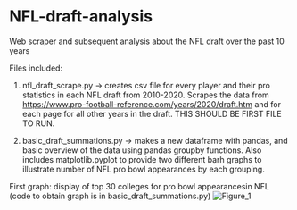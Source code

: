 # NFL-draft-analysis
Web scraper and subsequent analysis about the NFL draft over the past 10 years

Files included:
1) nfl_draft_scrape.py -> creates csv file for every player and their pro statistics in each NFL draft from 2010-2020.  Scrapes the data from https://www.pro-football-reference.com/years/2020/draft.htm and for each page for all other years in the draft. THIS SHOULD BE FIRST FILE TO RUN.

2) basic_draft_summations.py -> makes a new dataframe with pandas, and basic overview of the data using pandas groupby functions.  Also includes matplotlib.pyplot to provide two different barh graphs to illustrate number of NFL pro bowl appearances by each grouping.

First graph: display of top 30 colleges for pro bowl appearancesin NFL (code to obtain graph is in basic_draft_summations.py)
![Figure_1](https://user-images.githubusercontent.com/70147377/105376712-09c68200-5bd8-11eb-9fe7-9af3ba1c6657.png)

